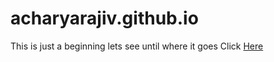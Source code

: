 acharyarajiv.github.io
======================
This is just a beginning lets see until where it goes
Click [Here](http://acharyarajiv.github.io/)
